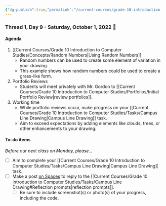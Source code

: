 ```yaml
---
{"dg-publish":true,"permalink":"/current-courses/grade-10-introduction-to-computer-studies/section-2/thread-1/day-9/","dgHomeLink":false}
---
```


### Thread 1, Day 9 - Saturday, October 1, 2022 🍂
#### Agenda
1. [[Current Courses/Grade 10 Introduction to Computer Studies/Concepts/Random Numbers|Using Random Numbers]]
	- Random numbers can be used to create some element of variation in your drawing.
	- This example shows how random numbers could be used to create a grass-like form.
2. Portfolio Reviews
	- Students will meet privately with Mr. Gordon to [[Current Courses/Grade 10 Introduction to Computer Studies/Portfolios/Initial Portfolio Review|review portfolios]].
3. Working time
	- While portfolio reviews occur, make progress on your [[Current Courses/Grade 10 Introduction to Computer Studies/Tasks/Campus Line Drawing|Campus Line Drawing]] task.
	- Aim to  exceed expectations by adding elements like clouds, trees, or other enhancements to your drawing.
 
#### To-do items
*Before our next class on Monday, please...*

- [ ] Aim to complete your [[Current Courses/Grade 10 Introduction to Computer Studies/Tasks/Campus Line Drawing|Campus Line Drawing]] task.
- [ ] Make a post [on Spaces](https://ca.spacesedu.com/) to reply to the [[Current Courses/Grade 10 Introduction to Computer Studies/Tasks/Campus Line Drawing#Reflection prompts|reflection prompts]].
	- [ ] Be sure to include screenshot(s) or photo(s) of your progress, including the code.
